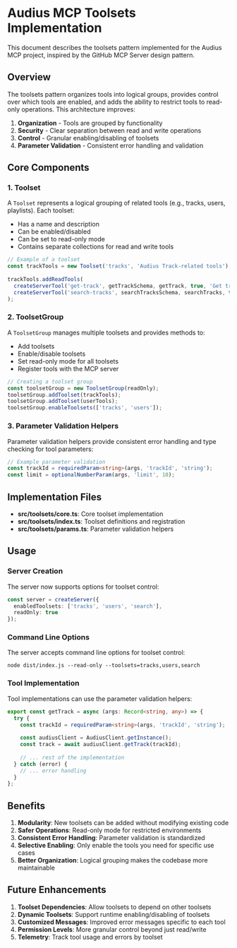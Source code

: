 # Audius MCP Toolsets Implementation

This document describes the toolsets pattern implemented for the Audius MCP project, inspired by the GitHub MCP Server design pattern.

## Overview

The toolsets pattern organizes tools into logical groups, provides control over which tools are enabled, and adds the ability to restrict tools to read-only operations. This architecture improves:

1. **Organization** - Tools are grouped by functionality 
2. **Security** - Clear separation between read and write operations
3. **Control** - Granular enabling/disabling of toolsets
4. **Parameter Validation** - Consistent error handling and validation

## Core Components

### 1. Toolset

A `Toolset` represents a logical grouping of related tools (e.g., tracks, users, playlists). Each toolset:
- Has a name and description
- Can be enabled/disabled
- Can be set to read-only mode
- Contains separate collections for read and write tools

```typescript
// Example of a toolset
const trackTools = new Toolset('tracks', 'Audius Track-related tools');
  
trackTools.addReadTools(
  createServerTool('get-track', getTrackSchema, getTrack, true, 'Get track details by ID'),
  createServerTool('search-tracks', searchTracksSchema, searchTracks, true, 'Search for tracks by query')
);
```

### 2. ToolsetGroup

A `ToolsetGroup` manages multiple toolsets and provides methods to:
- Add toolsets
- Enable/disable toolsets
- Set read-only mode for all toolsets
- Register tools with the MCP server

```typescript
// Creating a toolset group
const toolsetGroup = new ToolsetGroup(readOnly);
toolsetGroup.addToolset(trackTools);
toolsetGroup.addToolset(userTools);
toolsetGroup.enableToolsets(['tracks', 'users']);
```

### 3. Parameter Validation Helpers

Parameter validation helpers provide consistent error handling and type checking for tool parameters:

```typescript
// Example parameter validation
const trackId = requiredParam<string>(args, 'trackId', 'string');
const limit = optionalNumberParam(args, 'limit', 10);
```

## Implementation Files

- **src/toolsets/core.ts**: Core toolset implementation
- **src/toolsets/index.ts**: Toolset definitions and registration
- **src/toolsets/params.ts**: Parameter validation helpers

## Usage

### Server Creation

The server now supports options for toolset control:

```typescript
const server = createServer({
  enabledToolsets: ['tracks', 'users', 'search'],
  readOnly: true
});
```

### Command Line Options

The server accepts command line options for toolset control:

```
node dist/index.js --read-only --toolsets=tracks,users,search
```

### Tool Implementation

Tool implementations can use the parameter validation helpers:

```typescript
export const getTrack = async (args: Record<string, any>) => {
  try {
    const trackId = requiredParam<string>(args, 'trackId', 'string');
    
    const audiusClient = AudiusClient.getInstance();
    const track = await audiusClient.getTrack(trackId);
    
    // ... rest of the implementation
  } catch (error) {
    // ... error handling
  }
};
```

## Benefits

1. **Modularity**: New toolsets can be added without modifying existing code
2. **Safer Operations**: Read-only mode for restricted environments
3. **Consistent Error Handling**: Parameter validation is standardized
4. **Selective Enabling**: Only enable the tools you need for specific use cases
5. **Better Organization**: Logical grouping makes the codebase more maintainable

## Future Enhancements

1. **Toolset Dependencies**: Allow toolsets to depend on other toolsets
2. **Dynamic Toolsets**: Support runtime enabling/disabling of toolsets
3. **Customized Messages**: Improved error messages specific to each tool
4. **Permission Levels**: More granular control beyond just read/write
5. **Telemetry**: Track tool usage and errors by toolset